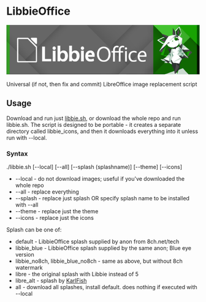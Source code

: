 # LibbieOffice
![LibbieOffice splash](/splash/libbie_no8ch.png)

Universal (if not, then fix and commit) LibreOffice image replacement script
## Usage
Download and run just [libbie.sh](https://github.com/redspl/libbieoffice/raw/master/libbie.sh), or download the whole repo and run libbie.sh.
The script is designed to be portable - it creates a separate directory called libbie_icons, and then it downloads everything into it unless run with --local.

### Syntax
./libbie.sh [--local] [--all] [--splash (splashname)] [--theme] [--icons]

* --local - do not download images; useful if you've downloaded the whole repo
* --all - replace everything
* --splash - replace just splash OR specify splash name to be installed with --all
* --theme - replace just the theme
* --icons - replace just the icons


Splash can be one of:
* default - LibbieOffice splash supplied by anon from 8ch.net/tech
* libbie_blue - LibbieOffice splash supplied by the same anon; Blue eye version
* libbie_no8ch, libbie_blue_no8ch - same as above, but without 8ch watermark
* libre - the original splash with Libbie instead of 5
* libre_alt - splash by [KarlFish](https://github.com/KarlFish)
* all - download all splashes, install default. does nothing if executed with --local